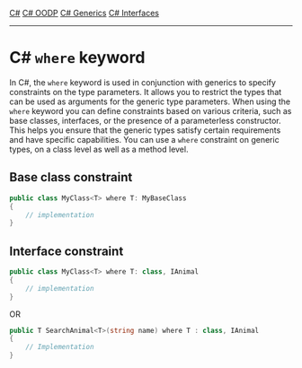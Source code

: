 [C#](csharp)
[C# OODP](csharp_oodp)
[C# Generics](csharp_generics)
[C# Interfaces](csharp_interfaces)

---
# C# `where` keyword
In C#, the `where` keyword is used in conjunction with generics to specify constraints on the type parameters. It allows you to restrict the types that can be used as arguments for the generic type parameters. When using the `where` keyword you can define constraints based on various criteria, such as base classes, interfaces, or the presence of a parameterless constructor. This helps you ensure that the generic types satisfy certain requirements and have specific capabilities. You can use a `where` constraint on generic types, on a class level as well as a method level.

## Base class constraint
```csharp
public class MyClass<T> where T: MyBaseClass
{
	// implementation
}
```

## Interface constraint
```csharp
public class MyClass<T> where T: class, IAnimal
{
	// implementation
}
```
OR
```csharp
public T SearchAnimal<T>(string name) where T : class, IAnimal
{
	// Implementation
}
```